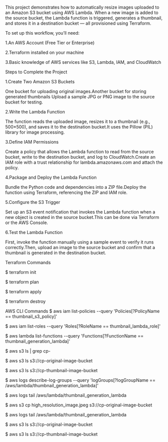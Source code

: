 This project demonstrates how to automatically resize images uploaded to an Amazon S3 bucket using AWS Lambda. When a new image is added to the source bucket, the Lambda function is triggered, generates a thumbnail, and stores it in a destination bucket — all provisioned using Terraform.

To set up this workflow, you’ll need:

1.An AWS Account (Free Tier or Enterprise)

2.Terraform installed on your machine

3.Basic knowledge of AWS services like S3, Lambda, IAM, and CloudWatch

Steps to Complete the Project

1.Create Two Amazon S3 Buckets

One bucket for uploading original images.Another bucket for storing generated thumbnails Upload a sample JPG or PNG image to the source bucket for testing.

2.Write the Lambda Function

The function reads the uploaded image, resizes it to a thumbnail (e.g., 500×500), and saves it to the destination bucket.It uses the Pillow (PIL) library for image processing.

3.Define IAM Permissions

Create a policy that allows the Lambda function to read from the source bucket, write to the destination bucket, and log to CloudWatch.Create an IAM role with a trust relationship for lambda.amazonaws.com and attach the policy.

4.Package and Deploy the Lambda Function

Bundle the Python code and dependencies into a ZIP file.Deploy the function using Terraform, referencing the ZIP and IAM role.

5.Configure the S3 Trigger

Set up an S3 event notification that invokes the Lambda function when a new object is created in the source bucket.This can be done via Terraform or the AWS Console.

6.Test the Lambda Function

First, invoke the function manually using a sample event to verify it runs correctly.Then, upload an image to the source bucket and confirm that a thumbnail is generated in the destination bucket.

Terraform Commands

$ terraform init

$ terraform plan

$ terraform apply

$ terraform destroy

AWS CLI Commands $ aws iam list-policies --query 'Policies[?PolicyName == thumbnail_s3_policy]'

$ aws iam list-roles --query 'Roles[?RoleName == thumbnail_lambda_role]'

$ aws lambda list-functions --query 'Functions[?FunctionName == thumbnail_generation_lambda]'

$ aws s3 ls | grep cp-

$ aws s3 ls s3://cp-original-image-bucket

$ aws s3 ls s3://cp-thumbnail-image-bucket

$ aws logs describe-log-groups --query 'logGroups[?logGroupName == /aws/lambda/thumbnail_generation_lambda]'

$ aws logs tail /aws/lambda/thumbnail_generation_lambda

$ aws s3 cp high_resolution_image.jpeg s3://cp-original-image-bucket

$ aws logs tail /aws/lambda/thumbnail_generation_lambda

$ aws s3 ls s3://cp-original-image-bucket

$ aws s3 ls s3://cp-thumbnail-image-bucket

